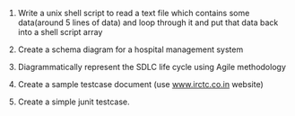 1. Write a unix shell script to read a text file which contains some data(around 5 lines of data) and loop through it and put that data back into a shell script array

2. Create a schema diagram for a hospital management system

3. Diagrammatically represent the SDLC life cycle using Agile methodology

4. Create a sample testcase document (use www.irctc.co.in website)

5. Create a simple junit testcase.

 




